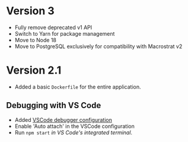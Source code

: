 # Version 3

- Fully remove deprecated v1 API
- Switch to Yarn for package management
- Move to Node 18
- Move to PostgreSQL exclusively for compatibility with Macrostrat v2

# Version 2.1

- Added a basic `Dockerfile` for the entire application.

## Debugging with VS Code

- Added [VSCode debugger configuration](https://code.visualstudio.com/docs/nodejs/nodejs-debugging)
- Enable 'Auto attach' in the VSCode configuration
- Run `npm start` *in VS Code's integrated terminal*.
